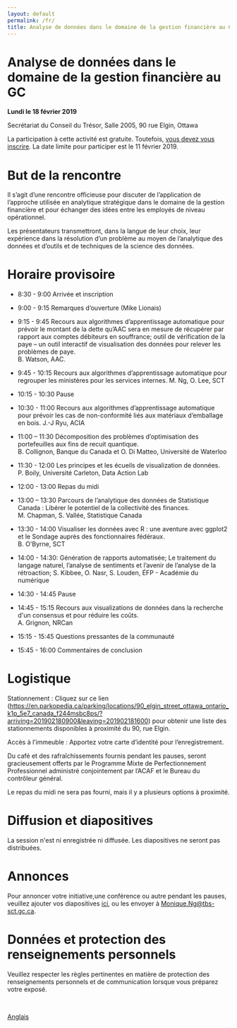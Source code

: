 ```yaml
---
layout: default
permalink: /fr/
title: Analyse de données dans le domaine de la gestion financière au GC 
---
```


# Analyse de données dans le domaine de la gestion financière au GC 

**Lundi le 18 février 2019**

Secrétariat du Conseil du Trésor, Salle 2005, 90 rue Elgin, Ottawa 

La participation à cette activité est gratuite. Toutefois, [vous devez vous inscrire](https://docs.google.com/forms/d/e/1FAIpQLSdRJMLB10MEHzbWySAwDr4Pk_opMI97CMn85WxPBImEopAG7g/viewform). La date limite pour participer est le 11 février 2019.


# But de la rencontre

Il s’agit d’une rencontre officieuse pour discuter de l’application de l’approche utilisée en analytique stratégique dans le domaine de la gestion financière et pour échanger des idées entre les employés de niveau opérationnel. 

Les présentateurs transmettront, dans la langue de leur choix, leur expérience dans la résolution d’un problème au moyen de l’analytique des données et d’outils et de techniques de la science des données.  
  

# Horaire provisoire

*   8:30 - 9:00  Arrivée et inscription
*   9:00 - 9:15  Remarques d’ouverture (Mike Lionais)
*   9:15 - 9:45  Recours aux algorithmes d’apprentissage automatique pour prévoir le montant de la dette qu’AAC sera en mesure de récupérer par rapport aux comptes débiteurs en souffrance; outil de vérification de la paye – un outil interactif de visualisation des données pour relever les problèmes de paye.  
B. Watson, AAC.

*   9:45 - 10:15 Recours aux algorithmes d’apprentissage automatique pour regrouper les ministères pour les services internes. 
M. Ng, O. Lee, SCT

*   10:15 - 10:30  Pause

*   10:30 - 11:00 Recours aux algorithmes d’apprentissage automatique pour prévoir les cas de non-conformité liés aux matériaux d’emballage en bois. 
J.-J Ryu, ACIA

*	11:00 – 11:30   Décomposition des problèmes d’optimisation des portefeuilles aux fins de recuit quantique.  
B. Collignon, Banque du Canada et O. Di Matteo, Université de Waterloo

*	11:30 - 12:00  Les principes et les écueils de visualization de données.  
P. Boily, Université Carleton, Data Action Lab 

*	12:00 - 13:00 Repas du midi

*	13:00 – 13:30 Parcours de l’analytique des données de Statistique Canada : Libérer le potentiel de la collectivité des finances.  
M. Chapman, S. Vallée, Statistique Canada

*	13:30 - 14:00 Visualiser les données avec R : une aventure avec ggplot2 et le Sondage auprès des fonctionnaires fédéraux.  
B. O'Byrne, SCT

*	14:00 - 14:30: Génération de rapports automatisée; Le traitement du langage naturel, l’analyse de sentiments et l’avenir de l’analyse de la rétroaction; 
S. Kibbee, O. Nasr, S. Louden, ÉFP - Académie du numérique

*	14:30 - 14:45 Pause 

*	14:45 - 15:15 Recours aux visualizations de données dans la recherche d'un consensus et pour réduire les coûts.  
A. Grignon, NRCan

*	15:15 - 15:45 Questions pressantes de la communauté

*	15:45 - 16:00  Commentaires de conclusion


# Logistique

Stationnement : Cliquez sur ce lien (https://en.parkopedia.ca/parking/locations/90_elgin_street_ottawa_ontario_k1p_5e7_canada_f244msbc8ps/?arriving=201902180900&leaving=201902181600) pour obtenir une liste des stationnements disponibles à proximité du 90, rue Elgin.  

Accès à l’immeuble : Apportez votre carte d’identité pour l’enregistrement.

Du café et des rafraîchissements fournis pendant les pauses, seront gracieusement offerts par le Programme Mixte de Perfectionnement Professionnel administré conjointement par l’ACAF et le Bureau du contrôleur général.

Le repas du midi ne sera pas fourni, mais il y a plusieurs options à proximité.


# Diffusion et diapositives

La session n'est ni enregistrée ni diffusée. Les diapositives ne seront pas distribuées.


# Annonces

Pour annoncer votre initiative,une conférence ou autre pendant les pauses, veuillez ajouter vos diapositives [ici](https://docs.google.com/presentation/d/1YCxLR5mS_Y0nTLxM-Ri_rZAuEs60fSdvfPDTxKqPY4A/edit#slide=id.p1), ou les envoyer à Monique.Ng@tbs-sct.gc.ca. 
 
 
# Données et protection des renseignements personnels
Veuillez respecter les règles pertinentes en matière de protection des renseignements personnels et de communication lorsque vous préparez votre exposé.

 


[Anglais](/en.md)
